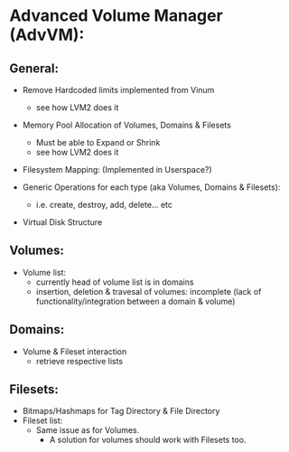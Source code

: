 # Advanced Volume Manager (AdvVM):

## General:
- Remove Hardcoded limits implemented from Vinum
	- see how LVM2 does it
- Memory Pool Allocation of Volumes, Domains & Filesets
	- Must be able to Expand or Shrink
	- see how LVM2 does it
- Filesystem Mapping: (Implemented in Userspace?)
- Generic Operations for each type (aka Volumes, Domains & Filesets):
	- i.e. create, destroy, add, delete... etc
	
- Virtual Disk Structure

## Volumes:
- Volume list:
	- currently head of volume list is in domains
	- insertion, deletion & travesal of volumes: incomplete (lack of functionality/integration between a domain & volume)

## Domains:
- Volume & Fileset interaction
	- retrieve respective lists

## Filesets:
- Bitmaps/Hashmaps for Tag Directory & File Directory
- Fileset list:
	- Same issue as for Volumes. 
		- A solution for volumes should work with Filesets too.
